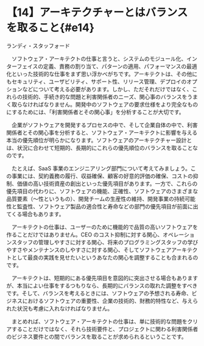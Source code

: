 # 【14】アーキテクチャーとはバランスを取ること{#e14}

<div class="author">ランディ・スタッフォード</div>

　ソフトウェア・アーキテクトの仕事と言うと、システムのモジュール化、インターフェイスの定義、責務の割り当て、パターンの適用、パフォーマンスの最適化といった技術的な仕事をまず思い浮かべがちです。アーキテクトは、その他にもセキュリティ、ユーザビリティ、サポート性、リリース管理、デプロイのオプションなどについて考える必要があります。しかし、ただそれだけではなく、これらの技術的、手続き的な問題と利害関係者のニーズ、関心事のバランスをうまく取らなければなりません。開発中のソフトウェアの要求仕様をより完全なものにするためには、「利害関係者とその関心事」を分析することが大切です。

　企業がソフトウェアを開発するプロセスの中で、そして企業自体の中で、利害関係者とその関心事を分析すると、ソフトウェア・アーキテクトに影響を与える本当の優先順位が明らかになります。ソフトウェアのアーキテクチャー設計とは、状況に合わせて短期的、長期的にこれらの優先順位のバランスを取ることなのです。

　たとえば、SaaS 事業のエンジニアリング部門について考えてみましょう。この事業には、契約義務の履行、収益確保、顧客の好意的評価の確保、コストの抑制、価値の高い技術資産の創出といった優先項目があります。一方で、これらの優先項目の代わりに、ソフトウェアの機能、正確性、ソフトウェアのさまざまな品質要素（～性というもの）、開発チームの生産性の維持、開発事業の持続可能性と監査性、ソフトウェア製品の適合性と寿命などの部門の優先項目が前面に出てくる場合もあります。

　アーキテクトの仕事は、ユーザーのために機能的で品質の高いソフトウェアを作ることだけではありません。CEO のコスト抑制に対する関心、オペレーションスタッフの管理しやすさに対する関心、将来のプログラミングスタッフの学びやすさやメンテナンスのしやすさに対する関心、そしてソフトウェアアーキテクトとして最良の実践を見せたいというあなたの関心を調整することも合まれるのです。

　アーキテクトは、短期的にある優先項目を意図的に突出させる場合もありますが、本当によい仕事をするつもりなら、長期的にバランスの取れた調整をすべきです。そして、バランスを考えるときには、ソフトウェアの予想される寿命、ビジネスにおけるソフトウェアの重要性、企業の技術的、財務的特性など、与えられた状況も考慮に入れなければなりません。

　まとめれば、ソフトウェア・アーキテクトの仕事は、単に技術的な問題をクリアすることだけではなく、それら技術要件と、プロジェクトに関わる利害関係者のビジネス要件との間でバランスを取ることが求められるということです。
